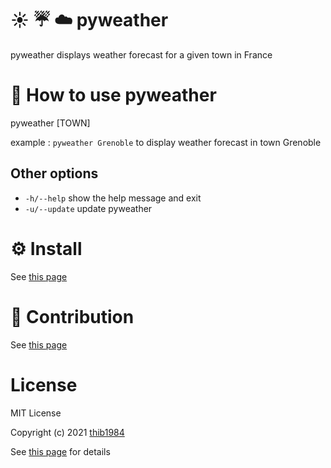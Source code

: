 # :sunny: :umbrella: :cloud: pyweather

pyweather displays weather forecast for a given town in France


# 🚀 How to use **pyweather**

pyweather \[TOWN\]

example : ``pyweather Grenoble`` to display weather forecast in town Grenoble

## Other options

  - ``-h/--help``    show the help message and exit
  - ``-u/--update``  update pyweather

# ⚙️ Install

See [this page](INSTALL.md)
# :construction_worker: Contribution

See [this page](CONTRIBUTING.md)


# License

MIT License

Copyright (c) 2021 [thib1984](https://github.com/thib1984)

See [this page](LICENSE.txt) for details

